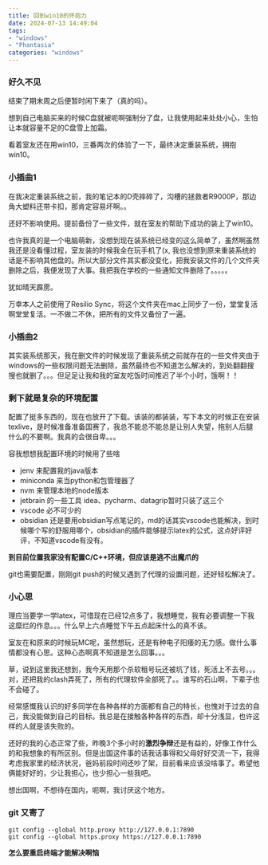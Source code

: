 ```yaml
---
title: 回到win10的怀抱力
date: 2024-07-13 14:49:04
tags: 
- "windows"
- "Phantasia"
categories: "windows"
---
```


### 好久不见

结束了期末周之后便暂时闲下来了（真的吗）。

想到自己电脑买来的时候C盘就被呃啊强制分了盘，让我使用起来处处小心，生怕让本就容量不足的C盘雪上加霜。

看着室友还在用win10，三番两次的体验了一下，最终决定重装系统，拥抱win10。

### 小插曲1

在我决定重装系统之前，我的笔记本的D壳摔碎了，沟槽的拯救者R9000P，那边角大塑料还带卡扣，那肯定容易坏啊。。

还好不影响使用。提前备份了一些文件，就在室友的帮助下成功的装上了win10。

也许我真的是一个电脑萌新，没想到现在装系统已经变的这么简单了，虽然啊虽然我还是没看懂过程，室友装的时候我全在玩手机了(x, 我也没想到原来重装系统的话是不影响其他盘的。所以大部分文件其实都没变化，把我安装文件的几个文件夹删除之后，我便发现了大事。我把我在学校的一些通知文件删除了。。。。。

犹如晴天霹雳。

万幸本人之前使用了Resilio Sync，将这个文件夹在mac上同步了一份，堂堂复活啊堂堂复活。一不做二不休，把所有的文件又备份了一遍。

### 小插曲2

其实装系统那天，我在删文件的时候发现了重装系统之前就存在的一些文件夹由于windows的一些权限问题无法删除，虽然最终也不知道怎么解决的，到处翻翻搜搜也就删了。。。但足足让我和我的室友吃饭时间推迟了半个小时，饿啊！！


### 剩下就是复杂的环境配置

配置了挺多东西的，现在也放开了下载。该装的都装装，写下本文的时候正在安装texlive，是时候准备准备国赛了，我总不能总不能总是让别人失望，拖别人后腿什么的不要啊。我真的会很自卑。。。

容我想想我配置环境的时候用了些啥
- jenv 来配置我的java版本
- miniconda 来当python和包管理器了
- nvm 来管理本地的node版本
- jetbrain 的一些工具 idea、pycharm、datagrip暂时只装了这三个
- vscode 必不可少的
- obsidian 还是要用obsidian写点笔记的，md的话其实vscode也能解决，到时候哪个写的舒服用哪个，obsidian的插件能够提示latex的公式，这点好评好评，不知道vscode有没有。

**到目前位置我家没有配置C/C++环境，但应该是逃不出魔爪的**

git也需要配置，刚刚git push的时候又遇到了代理的设置问题，还好轻松解决了。


### 小心思
理应当要学一学latex，可惜现在已经12点多了，我想睡觉，我有必要调整一下我这糜烂的作息。。。什么早上六点睡觉下午五点起床什么的真不该。

室友在和原来的时候玩MC呢，虽然想玩，还是有种电子阳痿的无力感。做什么事情都没有心思。这种心态啊真不知道是怎么回事。。。

草，说到这里我还想到，我今天用那个杀软租号玩还被坑了钱，死活上不去号。。。对，还把我的clash弄死了，所有的代理软件全部死了。。谁写的石山啊，下辈子也不会碰了。

经常感慨我认识的好多同学在各种各样的方面都有自己的特长，也愧对于过去的自己，我没能做到自己的目标。我总是在接触各种各样的东西，却十分浅显，也许这样的人就是该失败的。

还好的我的心态正常了些，昨晚3个多小时的**激烈争辩**还是有益的，好像工作什么的和我想象的有所区别。但是出国这件事的话我话事得和父母好好交流一下，我得考虑我家里的经济状况，爸妈前段时间还吵了架，目前看来应该没啥事了。希望他俩能好好的，少让我担心，也少担心一些我吧。

想出国啊，不想待在国内，呃啊，我讨厌这个地方。


### git 又寄了
``` shell
git config --global http.proxy http://127.0.0.1:7890
git config --global https.proxy https://127.0.0.1:7890
```
**怎么要重启终端才能解决啊恼**